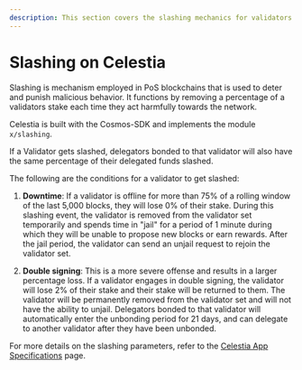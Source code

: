 ```yaml
---
description: This section covers the slashing mechanics for validators in Celestia.
---
```


# Slashing on Celestia

Slashing is mechanism employed in PoS blockchains that is used to deter
and punish malicious behavior. It functions by removing a percentage
of a validators stake each time they act harmfully towards the network.

Celestia is built with the Cosmos-SDK and implements the module `x/slashing`.

If a Validator gets slashed, delegators bonded to that validator will also
have the same percentage of their delegated funds slashed.

The following are the conditions for a validator to get slashed:

1. **Downtime**: If a validator is offline for more than 75% of a rolling window
   of the last 5,000 blocks, they will lose 0% of their stake.
   During this slashing event, the validator is removed from the validator set
   temporarily and spends time in "jail" for a period of 1 minute during which
   they will be unable to propose new blocks or earn rewards.
   After the jail period, the validator can send an unjail request to
   rejoin the validator set.

2. **Double signing**: This is a more severe offense and results in a larger
   percentage loss. If a validator engages in double signing, the validator
   will lose 2% of their stake and their stake will be returned to them.
   The validator will be permanently removed from the validator set and
   will not have the ability to unjail. Delegators bonded to that validator will
   automatically enter the unbonding period for 21 days, and can delegate to another
   validator after they have been unbonded.

For more details on the slashing parameters, refer to the
[Celestia App Specifications](https://celestiaorg.github.io/celestia-app/specs/params.html#module-parameters)
page.
